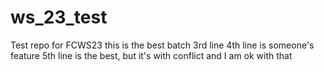 # ws_23_test
Test repo for FCWS23
this is the best batch
3rd line
4th line is someone's feature
5th line is the best, but it's with conflict and I am ok with that

